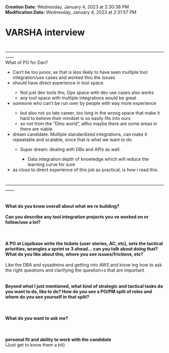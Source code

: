 <div><b>Creation Date:</b> Wednesday, January 4, 2023 at 2:30:38 PM<br></div>
<div><b>Modification Date:</b> Wednesday, January 4, 2023 at 2:31:57 PM<br></div>
<div><h1>VARSHA interview</h1></div>
<div><br></div>
<div>——————————————————————————————————————</div>
<div>What of PO for Dan?</div>
<ul>
<li>Can’t be too junior, as that is less likely to have seen multiple tool integration/use cases and worked thru the issues</li>
<li>should have direct experience in tool space.</li>
<ul>
<li>Not just dev tools tho, Ops space with dev use cases also works</li>
<li>any tool space with multiple integrations would be great</li>
</ul>
<li>someone who can’t be run over by people with way more experience</li>
<ul>
<li>but also not so late career, too long in the wrong space that make it hard to believe their mindset is so easily fits into ours</li>
<li>so not from the “Dino world”, altho maybe there are some areas in there are viable</li>
</ul>
<li>dream candidate: Multiple standardized integrations, can make it repeatable and scalable, since that is what we want to do</li>
<ul>
<li>Super dream: dealing with DBs and APIs as well.</li>
<ul>
<li>Data integration depth of knowledge which will reduce the learning curve for sure</li>
</ul>
</ul>
<li>as close to direct experience of this job as practical, is how i read this.</li>
</ul>
<div><br></div>
<div>——————————————————————————————————————</div>
<div><br></div>
<div><br></div>
<div><b>What do you know overall about what we re building?</b><br></div>
<div><br></div>
<div><b>Can you describe any tool integration projects you ve worked on or follow/use a lot? </b><br></div>
<div><b><br></b></div>
<div><b><br></b></div>
<div><b><br></b></div>
<div><b>A PO at Liquibase write the tickets (user stories, AC, etc), sets the tactical priorities, wrangles a sprint or 3 ahead… can you talk about doing that? What do you like about this, where you see issues/frictions, etc?</b><br></div>
<div><br></div>
<div>Like the DBA and sysadmins and getting into AWS and know ing how to ask the right questions and clarifying the question=s that are important</div>
<div><br></div>
<div><br></div>
<div><b>Beyond what I just mentioned, what kind of strategic and tactical tasks do you want to do, like to do? How do you see a PO/PM split of roles and where do you see yourself in that split?</b></div>
<div><b><br></b></div>
<div><b><br></b></div>
<div><b><br></b></div>
<div><b>What do you want to ask me?</b></div>
<div><br></div>
<div><b><br></b></div>
<div><b><br></b></div>
<div><b>personal fit and ability to work with the candidate</b><br></div>
<div>(Just get to know them a bit)</div>

